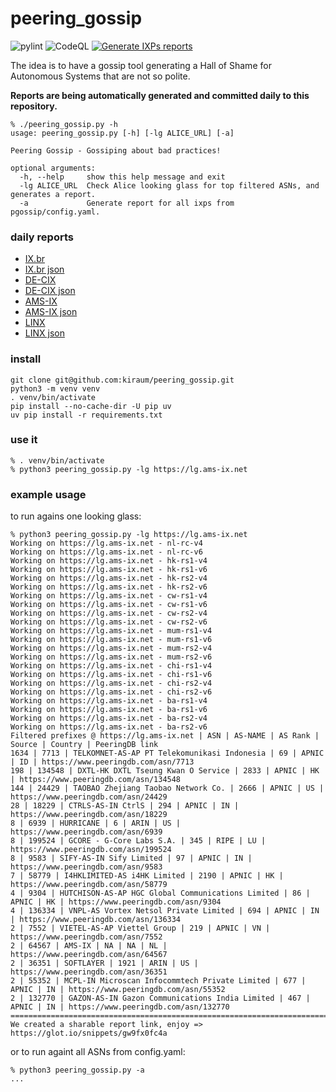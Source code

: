 # peering_gossip

![pylint](https://github.com/kiraum/peering_gossip/actions/workflows/pylint.yml/badge.svg)
![CodeQL](https://github.com/kiraum/peering_gossip/actions/workflows/github-code-scanning/codeql/badge.svg)
[![Generate IXPs reports](https://github.com/kiraum/peering_gossip/actions/workflows/generate_reports.yml/badge.svg)](https://github.com/kiraum/peering_gossip/actions/workflows/generate_reports.yml)

The idea is to have a gossip tool generating a Hall of Shame for Autonomous Systems that are not so polite.

**Reports are being automatically generated and committed daily to this repository.**

```
% ./peering_gossip.py -h
usage: peering_gossip.py [-h] [-lg ALICE_URL] [-a]

Peering Gossip - Gossiping about bad practices!

optional arguments:
  -h, --help     show this help message and exit
  -lg ALICE_URL  Check Alice looking glass for top filtered ASNs, and generates a report.
  -a             Generate report for all ixps from pgossip/config.yaml.
```

### daily reports
- [IX.br](reports/lg.ix.br.txt)
- [IX.br json](reports/lg.ix.br.json)
- [DE-CIX](reports/lg.de-cix.net.txt)
- [DE-CIX json](reports/lg.de-cix.net.json)
- [AMS-IX](reports/lg.ams-ix.net.txt)
- [AMS-IX json](reports/lg.ams-ix.net.json)
- [LINX](reports/alice-rs.linx.net.txt)
- [LINX json](reports/alice-rs.linx.net.json)

### install
```
git clone git@github.com:kiraum/peering_gossip.git
python3 -m venv venv
. venv/bin/activate
pip install --no-cache-dir -U pip uv
uv pip install -r requirements.txt
```

### use it
```
% . venv/bin/activate
% python3 peering_gossip.py -lg https://lg.ams-ix.net
```

### example usage
to run agains one looking glass:
```
% python3 peering_gossip.py -lg https://lg.ams-ix.net
Working on https://lg.ams-ix.net - nl-rc-v4
Working on https://lg.ams-ix.net - nl-rc-v6
Working on https://lg.ams-ix.net - hk-rs1-v4
Working on https://lg.ams-ix.net - hk-rs1-v6
Working on https://lg.ams-ix.net - hk-rs2-v4
Working on https://lg.ams-ix.net - hk-rs2-v6
Working on https://lg.ams-ix.net - cw-rs1-v4
Working on https://lg.ams-ix.net - cw-rs1-v6
Working on https://lg.ams-ix.net - cw-rs2-v4
Working on https://lg.ams-ix.net - cw-rs2-v6
Working on https://lg.ams-ix.net - mum-rs1-v4
Working on https://lg.ams-ix.net - mum-rs1-v6
Working on https://lg.ams-ix.net - mum-rs2-v4
Working on https://lg.ams-ix.net - mum-rs2-v6
Working on https://lg.ams-ix.net - chi-rs1-v4
Working on https://lg.ams-ix.net - chi-rs1-v6
Working on https://lg.ams-ix.net - chi-rs2-v4
Working on https://lg.ams-ix.net - chi-rs2-v6
Working on https://lg.ams-ix.net - ba-rs1-v4
Working on https://lg.ams-ix.net - ba-rs1-v6
Working on https://lg.ams-ix.net - ba-rs2-v4
Working on https://lg.ams-ix.net - ba-rs2-v6
Filtered prefixes @ https://lg.ams-ix.net | ASN | AS-NAME | AS Rank | Source | Country | PeeringDB link
1634 | 7713 | TELKOMNET-AS-AP PT Telekomunikasi Indonesia | 69 | APNIC | ID | https://www.peeringdb.com/asn/7713
198 | 134548 | DXTL-HK DXTL Tseung Kwan O Service | 2833 | APNIC | HK | https://www.peeringdb.com/asn/134548
144 | 24429 | TAOBAO Zhejiang Taobao Network Co. | 2666 | APNIC | US | https://www.peeringdb.com/asn/24429
28 | 18229 | CTRLS-AS-IN CtrlS | 294 | APNIC | IN | https://www.peeringdb.com/asn/18229
8 | 6939 | HURRICANE | 6 | ARIN | US | https://www.peeringdb.com/asn/6939
8 | 199524 | GCORE - G-Core Labs S.A. | 345 | RIPE | LU | https://www.peeringdb.com/asn/199524
8 | 9583 | SIFY-AS-IN Sify Limited | 97 | APNIC | IN | https://www.peeringdb.com/asn/9583
7 | 58779 | I4HKLIMITED-AS i4HK Limited | 2190 | APNIC | HK | https://www.peeringdb.com/asn/58779
4 | 9304 | HUTCHISON-AS-AP HGC Global Communications Limited | 86 | APNIC | HK | https://www.peeringdb.com/asn/9304
4 | 136334 | VNPL-AS Vortex Netsol Private Limited | 694 | APNIC | IN | https://www.peeringdb.com/asn/136334
2 | 7552 | VIETEL-AS-AP Viettel Group | 219 | APNIC | VN | https://www.peeringdb.com/asn/7552
2 | 64567 | AMS-IX | NA | NA | NL | https://www.peeringdb.com/asn/64567
2 | 36351 | SOFTLAYER | 1921 | ARIN | US | https://www.peeringdb.com/asn/36351
2 | 55352 | MCPL-IN Microscan Infocommtech Private Limited | 677 | APNIC | IN | https://www.peeringdb.com/asn/55352
2 | 132770 | GAZON-AS-IN Gazon Communications India Limited | 467 | APNIC | IN | https://www.peeringdb.com/asn/132770
================================================================================
We created a sharable report link, enjoy => https://glot.io/snippets/gw9fx0fc4a
```

or to run againt all ASNs from config.yaml:
```
% python3 peering_gossip.py -a
...
```
